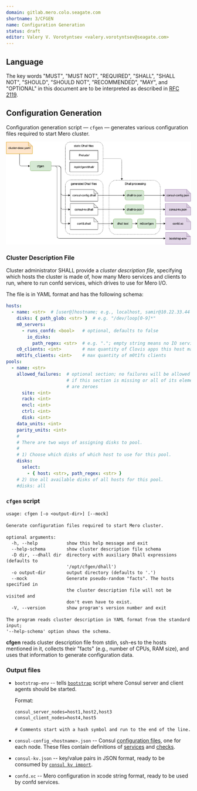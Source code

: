 ```yaml
---
domain: gitlab.mero.colo.seagate.com
shortname: 3/CFGEN
name: Configuration Generation
status: draft
editor: Valery V. Vorotyntsev <valery.vorotyntsev@seagate.com>
---
```


## Language

The key words "MUST", "MUST NOT", "REQUIRED", "SHALL", "SHALL NOT",
"SHOULD", "SHOULD NOT", "RECOMMENDED", "MAY", and "OPTIONAL" in this
document are to be interpreted as described in
[RFC 2119](https://tools.ietf.org/html/rfc2119).

## Configuration Generation

Configuration generation script &mdash; `cfgen` &mdash; generates
various configuration files required to start Mero cluster.

![cfgen](cfgen.png)

### Cluster Description File

Cluster administrator SHALL provide a _cluster description file_,
specifying which hosts the cluster is made of, how many Mero services
and clients to run, where to run confd services, which drives to use
for Mero I/O.

The file is in YAML format and has the following schema:
```yaml
hosts:
  - name: <str>  # [user@]hostname; e.g., localhost, samir@10.22.33.44
    disks: { path_glob: <str> }  # e.g. "/dev/loop[0-9]*"
    m0_servers:
      - runs_confd: <bool>   # optional, defaults to false
        io_disks:
          path_regex: <str>  # e.g. "."; empty string means no IO service
    c0_clients: <int>        # max quantity of Clovis apps this host may have
    m0t1fs_clients: <int>    # max quantity of m0t1fs clients
pools:
  - name: <str>
    allowed_failures:  # optional section; no failures will be allowed
                       # if this section is missing or all of its elements
                       # are zeroes
      site: <int>
      rack: <int>
      encl: <int>
      ctrl: <int>
      disk: <int>
    data_units: <int>
    parity_units: <int>
    #
    # There are two ways of assigning disks to pool.
    #
    # 1) Choose which disks of which host to use for this pool.
    disks:
      select:
        - { host: <str>, path_regex: <str> }
    # 2) Use all available disks of all hosts for this pool.
    #disks: all
```

### `cfgen` script

```
usage: cfgen [-o <output-dir>] [--mock]

Generate configuration files required to start Mero cluster.

optional arguments:
  -h, --help           show this help message and exit
  --help-schema        show cluster description file schema
  -D dir, --dhall dir  directory with auxiliary Dhall expressions (defaults to
                       '/opt/cfgen/dhall')
  -o output-dir        output directory (defaults to '.')
  --mock               Generate pseudo-random "facts". The hosts specified in
                       the cluster description file will not be visited and
                       don't even have to exist.
  -V, --version        show program's version number and exit

The program reads cluster description in YAML format from the standard input;
'--help-schema' option shows the schema.
```

**cfgen** reads cluster description file from stdin, ssh-es to the
hosts mentioned in it, collects their "facts" (e.g., number of CPUs,
RAM size), and uses that information to generate configuration data.

### Output files

  * `bootstrap-env` -- tells [`bootstrap`](rfc/6/README.md) script
    where Consul server and client agents should be started.

    Format:
    ```
    consul_server_nodes=host1,host2,host3
    consul_client_nodes=host4,host5

    # Comments start with a hash symbol and run to the end of the line.
    ```

  * `consul-config_<hostname>.json` -- Consul
    [configuration files](https://www.consul.io/docs/agent/options.html#configuration-files),
    one for each node.  These files contain definitions of
    [services](https://www.consul.io/docs/agent/services.html) and
    [checks](https://www.consul.io/docs/agent/checks.html).

  * `consul-kv.json` -- key/value pairs in JSON format, ready to be
    consumed by
    [`consul kv import`](https://www.consul.io/docs/commands/kv/import.html).

  * `confd.xc` -- Mero configuration in xcode string format, ready to
    be used by confd services.
